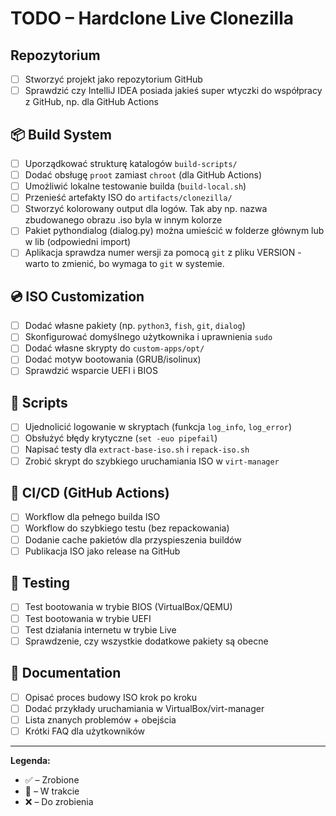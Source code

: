 # TODO – Hardclone Live Clonezilla

## Repozytorium
- [ ] Stworzyć projekt jako repozytorium GitHub
- [ ] Sprawdzić czy IntelliJ IDEA posiada jakieś super wtyczki do współpracy z GitHub, np. dla GitHub Actions

## 📦 Build System
- [ ] Uporządkować strukturę katalogów `build-scripts/`
- [ ] Dodać obsługę `proot` zamiast `chroot` (dla GitHub Actions)
- [ ] Umożliwić lokalne testowanie builda (`build-local.sh`)
- [ ] Przenieść artefakty ISO do `artifacts/clonezilla/`
- [ ] Stworzyć kolorowany output dla logów. Tak aby np. nazwa zbudowanego obrazu .iso byla w innym kolorze
- [ ] Pakiet pythondialog (dialog.py) można umieścić w folderze głównym lub w lib (odpowiedni import)
- [ ] Aplikacja sprawdza numer wersji za pomocą `git` z pliku VERSION - warto to zmienić, bo wymaga to `git` w systemie.

## 💿 ISO Customization
- [ ] Dodać własne pakiety (np. `python3`, `fish`, `git`, `dialog`)
- [ ] Skonfigurować domyślnego użytkownika i uprawnienia `sudo`
- [ ] Dodać własne skrypty do `custom-apps/opt/`
- [ ] Dodać motyw bootowania (GRUB/isolinux)
- [ ] Sprawdzić wsparcie UEFI i BIOS

## 🔧 Scripts
- [ ] Ujednolicić logowanie w skryptach (funkcja `log_info`, `log_error`)
- [ ] Obsłużyć błędy krytyczne (`set -euo pipefail`)
- [ ] Napisać testy dla `extract-base-iso.sh` i `repack-iso.sh`
- [ ] Zrobić skrypt do szybkiego uruchamiania ISO w `virt-manager`

## 🚀 CI/CD (GitHub Actions)
- [ ] Workflow dla pełnego builda ISO
- [ ] Workflow do szybkiego testu (bez repackowania)
- [ ] Dodanie cache pakietów dla przyspieszenia buildów
- [ ] Publikacja ISO jako release na GitHub

## 🧪 Testing
- [ ] Test bootowania w trybie BIOS (VirtualBox/QEMU)
- [ ] Test bootowania w trybie UEFI
- [ ] Test działania internetu w trybie Live
- [ ] Sprawdzenie, czy wszystkie dodatkowe pakiety są obecne

## 📖 Documentation
- [ ] Opisać proces budowy ISO krok po kroku
- [ ] Dodać przykłady uruchamiania w VirtualBox/virt-manager
- [ ] Lista znanych problemów + obejścia
- [ ] Krótki FAQ dla użytkowników

---
**Legenda:**
- ✅ – Zrobione  
- 🔄 – W trakcie  
- ❌ – Do zrobienia  

